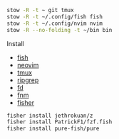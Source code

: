```sh
stow -R -t ~ git tmux
stow -R -t ~/.config/fish fish
stow -R -t ~/.config/nvim nvim
stow -R --no-folding -t ~/bin bin
```

Install

- [fish](https://fishshell.com/)
- [neovim](https://github.com/neovim/neovim/blob/master/INSTALL.md)
- [tmux](https://github.com/tmux/tmux/wiki/Installing)
- [ripgrep](https://github.com/BurntSushi/ripgrep)
- [fd](https://github.com/sharkdp/fd)
- [fnm](https://github.com/Schniz/fnm)
- [fisher](https://github.com/jorgebucaran/fisher)

```sh
fisher install jethrokuan/z
fisher install PatrickF1/fzf.fish
fisher install pure-fish/pure
```
